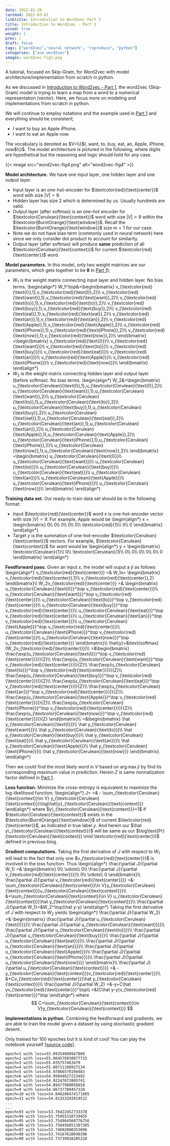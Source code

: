 ```yaml
---
date: 2022-02-28
lastmod: 2022-03-01
linktitle: Introduction to Word2vec Part 2 
title: Introduction to Word2vec - Part 2
pined: true
weight: 1
prev: /
draft: false
tags: ["word2vec","neural network", "reproduce", "python"]
categories: ["ace word2vec"]
images: word2vec-fig1.png
---
```


A tutorial, focused on Skip-Gram, for Word2vec with model architecture/implementation from scratch in python. 

<!--more-->

As we discussed in [Introduction to Word2vec - Part 1](/posts/introduction-to-word2vec/part1/), the word2vec (Skip-Gram) model is trying to learn a map from a word to a numerical representation (vector). Here, we focus more on modeling and implementations from scratch in python.

We will continue to employ notations and the example used in [Part 1](/posts/introduction-to-word2vec/part1/) and everything should be consistent;
- I want to buy an Apple iPhone.
- I want to eat an Apple now.

The vocabulary is denoted as $V=\\{$I, want, to, buy, eat, an, Apple, iPhone, now$\\}$. The model architecture is pictured in the following, where digits are hypothetical but the reasoning and logic should hold for any case.  

{{< image src="word2vec-fig4.png" alt="word2vec-fig4" >}}

**Model architecture.** We have one input layer, one hidden layer and one output layer. 
- Input layer is an one-hot-encoder for $\textcolor{red}{\text{center}}$ word with size $|V|=9$.
- Hidden layer has size 2 which is determined by us. Usually hundreds are valid.
- Output layer (after softmax) is an one-hot encoder for $\textcolor{Cerulean}{\text{context}}$ word with size $|V|=9$ within the $\textcolor{BurntOrange}{\text{window}}$. Recall the $\textcolor{BurntOrange}{\text{window}}$ size $m=1$ for our case.
- Note we do not have bias term (commonly used in neural network) here since we only consider dot product to account for similarity.
- Output layer (after softmax) will produce **same** prediction of all $\textcolor{Cerulean}{\text{context}}$ for current $\textcolor{red}{\text{center}}$ word.

**Model parameters.** In this model, only two weight matrices are our parameters, which gets together to be $\boldsymbol\theta$ in [Part 1](/posts/introduction-to-word2vec/part1));
- $W_{1}$ is the weight matrix connecting input layer and hidden layer. No bias terms. 
\begin{align*}
W_1^\top&=\begin{bmatrix}
v_{\textcolor{red}{\text{I}},1},v_{\textcolor{red}{\text{I}},2}\\\\
v_{\textcolor{red}{\text{want}},1},v_{\textcolor{red}{\text{want}},2}\\\\
v_{\textcolor{red}{\text{to}},1},v_{\textcolor{red}{\text{to}},2}\\\\
v_{\textcolor{red}{\text{buy}},1},v_{\textcolor{red}{\text{buy}},2}\\\\
v_{\textcolor{red}{\text{eat}},1},v_{\textcolor{red}{\text{eat}},2}\\\\
v_{\textcolor{red}{\text{an}},1},v_{\textcolor{red}{\text{an}},2}\\\\
v_{\textcolor{red}{\text{Apple}},1},v_{\textcolor{red}{\text{Apple}},2}\\\\
v_{\textcolor{red}{\text{iPhone}},1},v_{\textcolor{red}{\text{iPhone}},2}\\\\
v_{\textcolor{red}{\text{now}},1},v_{\textcolor{red}{\text{now}},2}\\\\
\end{bmatrix}
=\begin{bmatrix}
v_{\textcolor{red}{\text{I}}}\\\\
v_{\textcolor{red}{\text{want}}}\\\\
v_{\textcolor{red}{\text{to}}}\\\\
v_{\textcolor{red}{\text{buy}}}\\\\
v_{\textcolor{red}{\text{eat}}}\\\\
v_{\textcolor{red}{\text{an}}}\\\\
v_{\textcolor{red}{\text{Apple}}}\\\\
v_{\textcolor{red}{\text{iPhone}}}\\\\
v_{\textcolor{red}{\text{now}}}\\\\
\end{bmatrix}
\end{align*}
- $W_{2}$ is the weight matrix connecting hidden layer and output layer (before softmax). No bias terms.
\begin{align*}
W_2&=\begin{bmatrix}
u_{\textcolor{Cerulean}{\text{I}},1},u_{\textcolor{Cerulean}{\text{I}},2}\\\\
u_{\textcolor{Cerulean}{\text{want}},1},u_{\textcolor{Cerulean}{\text{want}},2}\\\\
u_{\textcolor{Cerulean}{\text{to}},1},u_{\textcolor{Cerulean}{\text{to}},2}\\\\
u_{\textcolor{Cerulean}{\text{buy}},1},u_{\textcolor{Cerulean}{\text{buy}},2}\\\\
u_{\textcolor{Cerulean}{\text{eat}},1},u_{\textcolor{Cerulean}{\text{eat}},2}\\\\
u_{\textcolor{Cerulean}{\text{an}},1},u_{\textcolor{Cerulean}{\text{an}},2}\\\\
u_{\textcolor{Cerulean}{\text{Apple}},1},u_{\textcolor{Cerulean}{\text{Apple}},2}\\\\
u_{\textcolor{Cerulean}{\text{iPhone}},1},u_{\textcolor{Cerulean}{\text{iPhone}},2}\\\\
u_{\textcolor{Cerulean}{\text{now}},1},u_{\textcolor{Cerulean}{\text{now}},2}\\\\
\end{bmatrix}
=\begin{bmatrix}
u_{\textcolor{Cerulean}{\text{I}}}\\\\
u_{\textcolor{Cerulean}{\text{want}}}\\\\
u_{\textcolor{Cerulean}{\text{to}}}\\\\
u_{\textcolor{Cerulean}{\text{buy}}}\\\\
u_{\textcolor{Cerulean}{\text{eat}}}\\\\
u_{\textcolor{Cerulean}{\text{an}}}\\\\
u_{\textcolor{Cerulean}{\text{Apple}}}\\\\
u_{\textcolor{Cerulean}{\text{iPhone}}}\\\\
u_{\textcolor{Cerulean}{\text{now}}}\\\\
\end{bmatrix}
\end{align*}

**Training data set.** Our ready-to-train data set should be in the following format:
- Input $\textcolor{red}{\text{center}}$ word $x$ is one-hot-encoder vector with size $|V|=9$. For example, *Apple* would be
\begin{align*}
x = \begin{bmatrix}
0\\\\
0\\\\
0\\\\
0\\\\
0\\\\
\textcolor{red}{1}\\\\
0\\\\
0
\end{bmatrix}
\end{align*}
- Target $y$ is the summation of one-hot-encoder $\textcolor{Cerulean}{\text{context}}$ vectors. For example, $\textcolor{Cerulean}{\text{context}}$ for *want* would be 
\begin{align*}
y = \begin{bmatrix}
\textcolor{Cerulean}{1}\\\\
0\\\\
\textcolor{Cerulean}{1}\\\\
0\\\\
0\\\\
0\\\\
0\\\\
0\\\\
0
\end{bmatrix}
\end{align*}

**Feedforward pass.** Given an input $x$, the model will ouput a $\hat{y}$ as follows
\begin{align*}
v_{\textcolor{red}{\text{center}}} 
=&
W_1x=
\begin{bmatrix}
v_{\textcolor{red}{\text{center}},1}\\\\
v_{\textcolor{red}{\text{center}},2}
\end{bmatrix}\\\\
W_2v_{\textcolor{red}{\text{center}}} 
=&
\begin{bmatrix}
u_{\textcolor{Cerulean}{\text{I}}}^\top v_{\textcolor{red}{\text{center}}}\\\\
u_{\textcolor{Cerulean}{\text{want}}}^\top v_{\textcolor{red}{\text{center}}}\\\\
u_{\textcolor{Cerulean}{\text{to}}}^\top v_{\textcolor{red}{\text{center}}}\\\\
u_{\textcolor{Cerulean}{\text{buy}}}^\top v_{\textcolor{red}{\text{center}}}\\\\
u_{\textcolor{Cerulean}{\text{eat}}}^\top v_{\textcolor{red}{\text{center}}}\\\\
u_{\textcolor{Cerulean}{\text{an}}}^\top v_{\textcolor{red}{\text{center}}}\\\\
u_{\textcolor{Cerulean}{\text{Apple}}}^\top v_{\textcolor{red}{\text{center}}}\\\\
u_{\textcolor{Cerulean}{\text{iPhone}}}^\top v_{\textcolor{red}{\text{center}}}\\\\
u_{\textcolor{Cerulean}{\text{now}}}^\top v_{\textcolor{red}{\text{center}}}
\end{bmatrix}\\\\
\hat{y}=&\text{softmax}(W_2v_{\textcolor{red}{\text{center}}})\\\\
=&\begin{bmatrix}
\frac{\exp(u_{\textcolor{Cerulean}{\text{I}}}^\top v_{\textcolor{red}{\text{center}}})}{Z}\\\\
\frac{\exp(u_{\textcolor{Cerulean}{\text{want}}}^\top v_{\textcolor{red}{\text{center}}})}{Z}\\\\
\frac{\exp(u_{\textcolor{Cerulean}{\text{to}}}^\top v_{\textcolor{red}{\text{center}}})}{Z}\\\\
\frac{\exp(u_{\textcolor{Cerulean}{\text{buy}}}^\top v_{\textcolor{red}{\text{center}}})}{Z}\\\\
\frac{\exp(u_{\textcolor{Cerulean}{\text{eat}}}^\top v_{\textcolor{red}{\text{center}}})}{Z}\\\\
\frac{\exp(u_{\textcolor{Cerulean}{\text{an}}}^\top v_{\textcolor{red}{\text{center}}})}{Z}\\\\
\frac{\exp(u_{\textcolor{Cerulean}{\text{Apple}}}^\top v_{\textcolor{red}{\text{center}}})}{Z}\\\\
\frac{\exp(u_{\textcolor{Cerulean}{\text{iPhone}}}^\top v_{\textcolor{red}{\text{center}}})}{Z}\\\\
\frac{\exp(u_{\textcolor{Cerulean}{\text{now}}}^\top v_{\textcolor{red}{\text{center}}})}{Z}
\end{bmatrix}\\\\
=&\begin{bmatrix}
\hat y_{\textcolor{Cerulean}{\text{I}}}\\\\
\hat y_{\textcolor{Cerulean}{\text{want}}}\\\\
\hat y_{\textcolor{Cerulean}{\text{to}}}\\\\
\hat y_{\textcolor{Cerulean}{\text{buy}}}\\\\
\hat y_{\textcolor{Cerulean}{\text{eat}}}\\\\
\hat y_{\textcolor{Cerulean}{\text{an}}}\\\\
\hat y_{\textcolor{Cerulean}{\text{Apple}}}\\\\
\hat y_{\textcolor{Cerulean}{\text{iPhone}}}\\\\
\hat y_{\textcolor{Cerulean}{\text{now}}}
\end{bmatrix}.
\end{align*}

Then we could find the most likely word in $V$ based on $\arg\max\hat{y}$ by find its corresponding maximum value in prediction. Herein $Z$ is same normalization factor defined in [Part 1](/posts/introduction-to-word2vec/part1).

**Loss function.** Minimize the cross-entropy is equivalent to maximize the log-likelihood function;
\begin{align*}
J=
=& - \sum_{\textcolor{Cerulean}{\text{context}}\in V} y_{\textcolor{Cerulean}{\text{context}}}\log\hat{y}_{\textcolor{Cerulean}{\text{context}}}
\end{align*}
where $y\_{\textcolor{Cerulean}{\text{context}}}=1$ if $\textcolor{Cerulean}{\text{context}}$ exists in the $\textcolor{BurntOrange}{\text{window}}$ of current $\textcolor{red}{\text{center}}$, as indicated in true label $y$. And herein our $\hat y\_{\textcolor{Cerulean}{\text{context}}}$ will be same as our $\log\text{Pr}(\textcolor{Cerulean}{\text{context}} \mid \textcolor{red}{\text{center}})$ defined in previous blog.


**Gradient computations.** Taking the first derivative of $J$ with respect to $W_1$ will lead to the fact that only one $v_{\textcolor{red}{\text{center}}}$ is involved in the loss function. Thus
\begin{align*}
\frac{\partial J}{\partial W_1}
=& \begin{bmatrix}
0\\\\
\vdots\\\\
0\\\\
\frac{\partial J}{\partial v_{\textcolor{red}{\text{center}}}}\\\\
0\\\\
\vdots\\\\
0
\end{bmatrix}\\\\
\frac{\partial J}{\partial v_{\textcolor{red}{\text{center}}}}
=&-\sum_{\textcolor{Cerulean}{\text{context}}\in V}y_{\textcolor{Cerulean}{\text{context}}}u_{\textcolor{Cerulean}{\text{context}}}\\\\
&+\sum_{\textcolor{Cerulean}{\text{context}}\in V} u_{\textcolor{Cerulean}{\text{context}}}\hat y_{\textcolor{Cerulean}{\text{context}}}\\\\
\frac{\partial J}{\partial W_1}=&W_2^\top(\hat y-y)
\end{align*}
Taking the first derivative of $J$ with respect to $W_2$ yields
\begin{align*}
\frac{\partial J}{\partial W_2}
=& \begin{bmatrix}
\frac{\partial J}{\partial u_{\textcolor{Cerulean}{\text{I}}}}\\\\
\frac{\partial J}{\partial u_{\textcolor{Cerulean}{\text{want}}}}\\\\
\frac{\partial J}{\partial u_{\textcolor{Cerulean}{\text{to}}}}\\\\
\frac{\partial J}{\partial u_{\textcolor{Cerulean}{\text{buy}}}}\\\\
\frac{\partial J}{\partial u_{\textcolor{Cerulean}{\text{eat}}}}\\\\
\frac{\partial J}{\partial u_{\textcolor{Cerulean}{\text{an}}}}\\\\
\frac{\partial J}{\partial u_{\textcolor{Cerulean}{\text{Apple}}}}\\\\
\frac{\partial J}{\partial u_{\textcolor{Cerulean}{\text{iPhone}}}}\\\\
\frac{\partial J}{\partial u_{\textcolor{Cerulean}{\text{now}}}}
\end{bmatrix}\\\\
\frac{\partial J}{\partial u_{\textcolor{Cerulean}{\text{context}}}}
=& -y_{\textcolor{Cerulean}{\text{context}}}v_{\textcolor{red}{\text{center}}}\\\\
&+Cv_{\textcolor{red}{\text{center}}}\hat y_{\textcolor{Cerulean}{\text{context}}}\\\\
\frac{\partial J}{\partial W_2}
=&-y+C\hat yv_{\textcolor{red}{\text{center}}}^\top\\\\
=&(C\hat y-y)v_{\textcolor{red}{\text{center}}}^\top
\end{align*}
where 
$$
C=\sum_{\textcolor{Cerulean}{\text{context}}\in V}y_{\textcolor{Cerulean}{\text{context}}}
$$

**Implementations in python.** Combining the feedforward and gradients, we are able to train the model given a dataset by using stochastic gradient desent.

Only trained for 100 epoches but it is kind of cool! You can play the notebook yourself [[source code]](https://github.com/yizenglistat/blogsource/blob/master/content/posts/introduction-to-word2vec/part2/word2vec-toy.ipynb). 

```
epoch=1 with loss=55.09354880947808
epoch=2 with loss=55.064578930077715
epoch=3 with loss=55.035757463479
epoch=4 with loss=55.00711108927134
epoch=5 with loss=54.97866570194483
epoch=6 with loss=54.95044627223492
epoch=7 with loss=54.92247672005741
epoch=8 with loss=54.89477980056858
epoch=9 with loss=54.86737700457328
epoch=10 with loss=54.840288474171665
epoch=11 with loss=54.81353293419522
...
...
epoch=93 with loss=53.76422452733378
epoch=94 with loss=53.75955310729455
epoch=95 with loss=53.754964560776756
epoch=96 with loss=53.750456851387305
epoch=97 with loss=53.74602800353098
epoch=98 with loss=53.74167610040396
epoch=99 with loss=53.73739928205228
```

